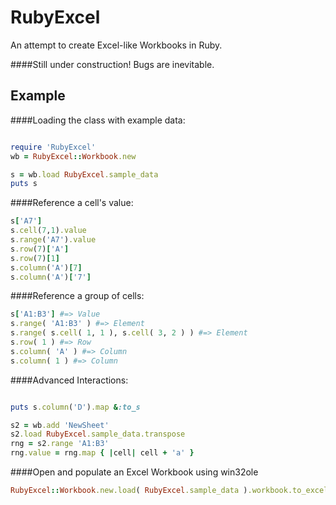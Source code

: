 RubyExcel
=========

An attempt to create Excel-like Workbooks in Ruby.

####Still under construction! Bugs are inevitable.

Example
-------
####Loading the class with example data:
```ruby

require 'RubyExcel'
wb = RubyExcel::Workbook.new

s = wb.load RubyExcel.sample_data
puts s

```

####Reference a cell's value:
```ruby
s['A7']
s.cell(7,1).value
s.range('A7').value
s.row(7)['A']
s.row(7)[1]
s.column('A')[7]
s.column('A')['7']

```
####Reference a group of cells:

```ruby
s['A1:B3'] #=> Value
s.range( 'A1:B3' ) #=> Element
s.range( s.cell( 1, 1 ), s.cell( 3, 2 ) ) #=> Element
s.row( 1 ) #=> Row
s.column( 'A' ) #=> Column
s.column( 1 ) #=> Column

```
####Advanced Interactions:
```ruby

puts s.column('D').map &:to_s

s2 = wb.add 'NewSheet'
s2.load RubyExcel.sample_data.transpose
rng = s2.range 'A1:B3'
rng.value = rng.map { |cell| cell + 'a' }

```

####Open and populate an Excel Workbook using win32ole
```ruby
RubyExcel::Workbook.new.load( RubyExcel.sample_data ).workbook.to_excel
	
```